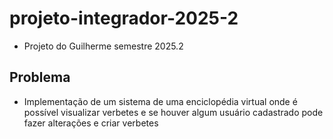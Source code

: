 # projeto-integrador-2025-2
- Projeto do Guilherme semestre 2025.2

## Problema
- Implementação de um sistema de uma enciclopédia virtual onde é possível visualizar verbetes e se houver algum usuário cadastrado pode fazer alterações e criar verbetes